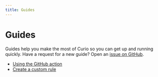 ```yaml
---
title: Guides
---
```


# Guides

Guides help you make the most of Curio so you can get up and running quickly. Have a request for a new guide? Open an [issue on GitHub]({{meta.links.issues}}).

- [Using the GitHub action](/guides/github-action/)
- [Create a custom rule](/guides/custom-rule/)